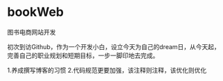 # bookWeb
图书电商网站开发

初次到访Github，作为一个开发小白，设立今天为自己的dream日，从今天起，完善自己的职业规划和短期目标，一步一脚印地去完成。

1.养成撰写博客的习惯
2.代码规范更要加强，该注释则注释，该优化则优化
